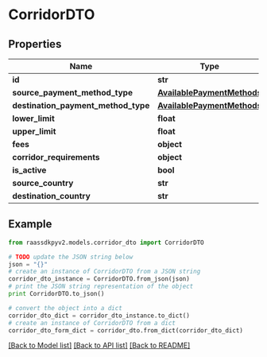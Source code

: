 # CorridorDTO


## Properties
Name | Type | Description | Notes
------------ | ------------- | ------------- | -------------
**id** | **str** |  | 
**source_payment_method_type** | [**AvailablePaymentMethods**](AvailablePaymentMethods.md) |  | 
**destination_payment_method_type** | [**AvailablePaymentMethods**](AvailablePaymentMethods.md) |  | 
**lower_limit** | **float** |  | 
**upper_limit** | **float** |  | 
**fees** | **object** |  | 
**corridor_requirements** | **object** |  | 
**is_active** | **bool** |  | 
**source_country** | **str** |  | 
**destination_country** | **str** |  | 

## Example

```python
from raassdkpyv2.models.corridor_dto import CorridorDTO

# TODO update the JSON string below
json = "{}"
# create an instance of CorridorDTO from a JSON string
corridor_dto_instance = CorridorDTO.from_json(json)
# print the JSON string representation of the object
print CorridorDTO.to_json()

# convert the object into a dict
corridor_dto_dict = corridor_dto_instance.to_dict()
# create an instance of CorridorDTO from a dict
corridor_dto_form_dict = corridor_dto.from_dict(corridor_dto_dict)
```
[[Back to Model list]](../README.md#documentation-for-models) [[Back to API list]](../README.md#documentation-for-api-endpoints) [[Back to README]](../README.md)


